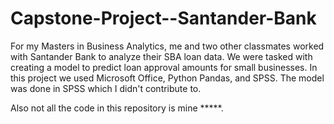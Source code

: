 # Capstone-Project--Santander-Bank
For my Masters in Business Analytics, me and two other classmates worked with Santander Bank to analyze their SBA loan data. We were tasked with creating a model to predict loan approval amounts for small businesses. In this project we used Microsoft Office, Python Pandas, and SPSS. The model was done in SPSS which I didn't contribute to. 

Also not all the code in this repository is mine *****.
